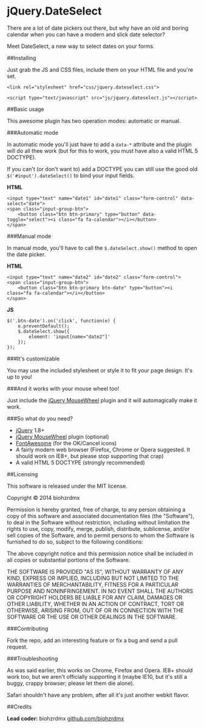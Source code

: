 jQuery.DateSelect
=================

There are a lot of date pickers out there, but why have an old and boring calendar when you can have a modern and slick date selector?

Meet DateSelect, a new way to select dates on your forms.

##Installing

Just grab the JS and CSS files, include them on your HTML file and you're set.

	<link rel="stylesheet" href="css/jquery.dateselect.css">

	<script type="text/javascript" src="js/jquery.dateselect.js"></script>

##Basic usage

This awesome plugin has two operation modes: automatic or manual.

###Automatic mode

In automatic mode you'll just have to add a `data-*` attribute and the plugin will do all thee work (but for this to work, you must have also a valid HTML 5 DOCTYPE).

If you can't (or don't want to) add a DOCTYPE you can still use the good old `$('#input').dateSelect()` to bind your input fields.

**HTML**

	<input type="text" name="date1" id="date1" class="form-control" data-select="date">
	<span class="input-group-btn">
		<button class="btn btn-primary" type="button" data-toggle="select"><i class="fa fa-calendar"></i></button>
	</span>


###Manual mode

In manual mode, you'll have to call the `$.dateSelect.show()` method to open the date picker.

**HTML**

	<input type="text" name="date2" id="date2" class="form-control">
	<span class="input-group-btn">
		<button class="btn btn-primary btn-date" type="button"><i class="fa fa-calendar"></i></button>
	</span>

**JS**

	$('.btn-date').on('click', function(e) {
		e.preventDefault();
		$.dateSelect.show({
			element: 'input[name="date2"]'
		});
	});

###It's customizable

You may use the included stylesheet or style it to fit your page design. It's up to you!

###And it works with your mouse wheel too!

Just include the [jQuery MouseWheel](https://github.com/brandonaaron/jquery-mousewheel) plugin and it will automagically make it work.

###So what do you need?

 - [jQuery](http://jquery.com/) 1.8+
 - [jQuery MouseWheel](https://github.com/brandonaaron/jquery-mousewheel) plugin (optional)
 - [FontAwesome](http://fontawesome.io) (for the OK/Cancel icons)
 - A fairly modern web browser (Firefox, Chrome or Opera suggested. It should work on IE8+, but please stop supporting that crap)
 - A valid HTML 5 DOCTYPE (strongly recommended)

##Licensing

This software is released under the MIT license.

Copyright © 2014 biohzrdmx

Permission is hereby granted, free of charge, to any person obtaining a copy of this software and associated documentation files (the "Software"), to deal in the Software without restriction, including without limitation the rights to use, copy, modify, merge, publish, distribute, sublicense, and/or sell copies of the Software, and to permit persons to whom the Software is furnished to do so, subject to the following conditions:

The above copyright notice and this permission notice shall be included in all copies or substantial portions of the Software.

THE SOFTWARE IS PROVIDED "AS IS", WITHOUT WARRANTY OF ANY KIND, EXPRESS OR IMPLIED, INCLUDING BUT NOT LIMITED TO THE WARRANTIES OF MERCHANTABILITY, FITNESS FOR A PARTICULAR PURPOSE AND NONINFRINGEMENT. IN NO EVENT SHALL THE AUTHORS OR COPYRIGHT HOLDERS BE LIABLE FOR ANY CLAIM, DAMAGES OR OTHER LIABILITY, WHETHER IN AN ACTION OF CONTRACT, TORT OR OTHERWISE, ARISING FROM, OUT OF OR IN CONNECTION WITH THE SOFTWARE OR THE USE OR OTHER DEALINGS IN THE SOFTWARE.

###Contributing

Fork the repo, add an interesting feature or fix a bug and send a pull request.

###Troubleshooting

As was said earlier, this works on Chrome, Firefox and Opera. IE8+ should work too, but we aren't officially supporting it (maybe IE10, but it's still a buggy, crappy browser; please let them die alone).

Safari shouldn't have any problem, after all it's just another webkit flavor.

##Credits

**Lead coder:** biohzrdmx [github.com/biohzrdmx](http://github.com/biohzrdmx
)
